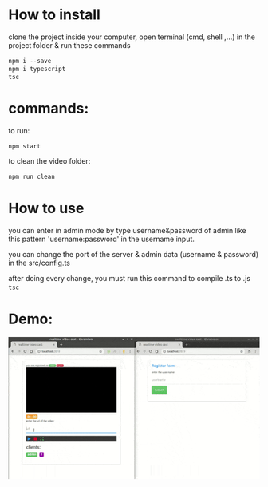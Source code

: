 # How to install
clone the project inside your computer, open terminal (cmd, shell ,...) in the project folder & run these commands

```
npm i --save
npm i typescript
tsc
```

# commands:
to run:
```
npm start
```

to clean the video folder:
```
npm run clean
```


# How to use
you can enter in admin mode by type username&password of admin like this pattern 'username:password' in the username input.

you can change the port of the server & admin data (username & password) in the src/config.ts

after doing every change, you must run this command to compile .ts to .js ` tsc `


# Demo:
![](./demo.gif)